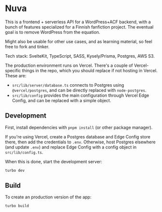# Nuva

This is a frontend + serverless API for a WordPress+ACF backend, with a bunch of features specialized for a Finnish
fanfiction project. The eventual goal is to remove WordPress from the equation.

Might also be usable for other use cases, and as learning material, so feel free to fork and tinker.

Tech stack: SvelteKit, TypeScript, SASS, Kysely/Prisma, Postgres, AWS S3.

The production environment runs on Vercel. There's a couple of Vercel-specific things in the repo, which you should replace if not hosting in Vercel. These are:
- `src/lib/server/database.ts` connects to Postgres using `@vercel/postgres`, and can be directly replaced with `node-postgres`.
- `src/lib/config` provides the main configuration through Vercel Edge Config, and can be replaced with a simple object.

## Development

First, install dependencies with `pnpm install` (or other package manager).

If you're using Vercel, create a Postgres database and Edge Config store there, then add the credentials to `.env`. Otherwise, host Postgres elsewhere (and update `.env`) and replace Edge Config with a config object in `src/lib/config.ts`.

When this is done, start the development server:

```bash
turbo dev
```

## Build

To create an production version of the app:

```bash
turbo build
```
